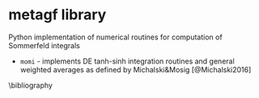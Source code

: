 # metagf library

Python implementation of numerical routines for computation of Sommerfeld integrals

* ``momi`` - implements DE tanh-sinh integration routines and general weighted averages as defined by Michalski&Mosig [@Michalski2016]



\bibliography